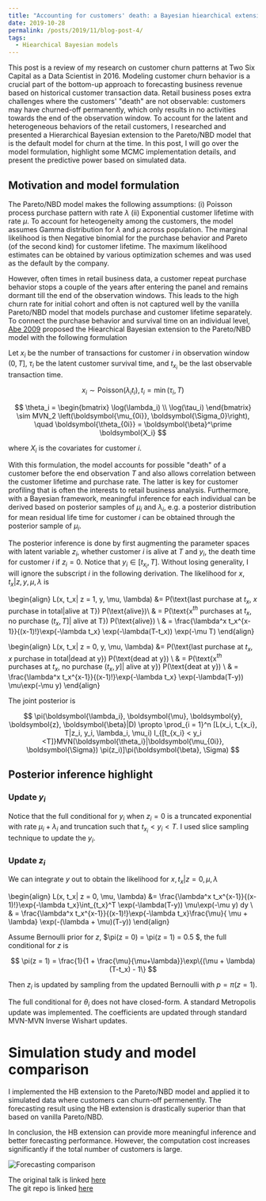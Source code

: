 ```yaml
---
title: "Accounting for customers' death: a Bayesian hiearchical extension to the Pareto/NBD churn model"
date: 2019-10-28
permalink: /posts/2019/11/blog-post-4/
tags:
  - Hiearchical Bayesian models 
---
```


This post is a review of my research on customer churn patterns at Two Six Capital as a Data Scientist in 2016. Modeling customer churn behavior is a crucial part of the bottom-up approach to forecasting business revenue based on historical customer transaction data.  Retail business poses extra challenges where the customers' "death" are not observable: customers may have churned-off permanently, which only results in no activities towards the end of the observation window. To account for the latent and heterogeneous behaviors of the retail customers, I researched and presented a Hierarchical Bayesian extension to the Pareto/NBD model that is the default model for churn at the time.  In this post, I will go over the model formulation, highlight some MCMC implementation details, and present the predictive power based on simulated data. 



## Motivation and model formulation 

The Pareto/NBD model makes the following assumptions: (i) Poisson process purchase pattern with rate $\lambda$ (ii) Exponential customer lifetime with rate $\mu$. To account for heteogeneity among the customers, the model assumes Gamma distribution for $\lambda$ and $\mu$ across population. The marginal likelihood is then Negative binomial for the purchase behavior and Pareto (of the second kind) for customer lifetime. The maximum likelihood estimates can be obtained by various optimization schemes and was used as the default by the company. 

However, often times in retail business data, a customer repeat purchase behavior stops a couple of the years after entering the panel and remains dormant till the end of the observation windows. This leads to the high churn rate for initial cohort and often is not captured well by the vanilla Pareto/NBD model that models purchase and customer lifetime separately. To connect the purchase behavior and survival time on an individual level, [Abe 2009](https://pubsonline.informs.org/doi/pdf/10.1287/mksc.1090.0502) proposed the Hiearchical Bayesian extension to the Pareto/NBD model with the following formulation 


Let $x_i$ be the number of transactions for customer $i$ in observation window $(0, T]$, $\tau_i$ be the latent customer survival time, and $t_{x_i}$ be the last observable transaction time. 

$$
x_i \sim \text{Poisson}(\lambda_i t_i), t_i = \min(\tau_i, T) 
$$

$$
\theta_i = \begin{bmatrix} \log(\lambda_i) \\ \log(\tau_i) \end{bmatrix} \sim MVN_2 \left(\boldsymbol{\mu_{0i}}, \boldsymbol{\Sigma_0}\right), \quad \boldsymbol{\theta_{0i}} = \boldsymbol{\beta}^\prime \boldsymbol{X_i} 
$$

where $X_i$ is the covariates for customer $i$. 

With this formulation, the model accounts for possible "death" of a customer before the end observation $T$ and also allows correlation between the customer lifetime and purchase rate. The latter is key for customer profiling that is often the interests to retail business analysis. Furthermore, with a Bayesian framework, meaningful inference for each individual can be derived based on posterior samples of $\mu_i$ and $\lambda_i$, e.g. a posterior distribution for mean residual life time for customer $i$ can be obtained through the posterior sample of $\mu_i$. 

The posterior inference is done by first augmenting the parameter spaces with latent variable $z_i$, whether customer $i$ is alive at $T$ and $y_i$, the death time for customer $i$ if $z_i = 0$. Notice that $y_i \in [t_{x_i}, T]$. Without losing generality, I will ignore the subscript $i$ in the following derivation. The likelihood for $x, t_x| z, y, \mu, \lambda$ is 

\begin{align}
L(x, t_x| z = 1, y, \mu, \lambda) &= P(\text{last purchase at $t_x$, $x$ purchase in total|alive at T}) P(\text{alive})\\
& = P(\text{x$^{th}$ purchases at $t_x$, no purchase $(t_x, T]$| alive at T})  P(\text{alive}) \\
& = \frac{\lambda^x t_x^{x-1}}{(x-1)!}\exp\{-\lambda t_x\} \exp(-\lambda(T-t_x)) \exp(-\mu T)
\end{align}


\begin{align}
L(x, t_x| z = 0, y, \mu, \lambda) &= P(\text{last purchase at $t_x$, $x$ purchase in total|dead at y}) P(\text{dead at y}) \\
& = P(\text{x$^{th}$ purchases at $t_x$, no purchase $(t_x, y]$| alive at y})  P(\text{deat at y}) \\
& = \frac{\lambda^x t_x^{x-1}}{(x-1)!}\exp\{-\lambda t_x\} \exp(-\lambda(T-y)) \mu\exp(-\mu y)
\end{align}


The joint posterior is  

$$
\pi(\boldsymbol{\lambda_i}, \boldsymbol{\mu}, \boldsymbol{y}, \boldsymbol{z}, \boldsymbol{\beta}|D) \propto \prod_{i = 1}^n [L(x_i, t_{x_i}, T|z_i, y_i, \lambda_i, \mu_i) I_{[t_{x_i} < y_i <T]}MVN(\boldsymbol{\theta_i}|\boldsymbol{\mu_{0i}}, \boldsymbol{\Sigma}) \pi(z_i)]\pi(\boldsymbol{\beta}, \Sigma)     
$$

## Posterior inference highlight 


### Update $y_i$
Notice that the full conditional for $y_i$ when $z_i = 0$ is a truncated exponential with rate $\mu_i + \lambda_i$ and truncation such that $t_{x_i} < y_i < T$. I used slice sampling technique to update the $y_i$. 

### Update $z_i$

We can integrate $y$ out to obtain the likelihood for $x, t_x | z = 0, \mu, \lambda$

\begin{align}
L(x, t_x| z = 0, \mu, \lambda) &= \frac{\lambda^x t_x^{x-1}}{(x-1)!}\exp\{-\lambda t_x\}\int_{t_x}^T  \exp(-\lambda(T-y)) \mu\exp(-\mu y) dy \\
& = \frac{\lambda^x t_x^{x-1}}{(x-1)!}\exp\{-\lambda t_x\}\frac{\mu}{ \mu + \lambda} \exp(-(\lambda + \mu)(T-y)) 
\end{align}


Assume Bernoulli prior for $z$, $\pi(z = 0) = \pi(z = 1) = 0.5 $, the full conditional for $z$ is 

$$
\pi(z = 1) = \frac{1}{1 + \frac{\mu}{\mu+\lambda}}\exp\{(\mu + \lambda)(T-t_x) - 1\}
$$

Then $z_i$ is updated by sampling from the updated Bernoulli with $p = \pi(z = 1)$. 

The full conditional for $\theta_i$ does not have closed-form. A standard Metropolis update was implemented. The coefficients are updated through standard MVN-MVN Inverse Wishart updates. 


# Simulation study and model comparison 

I implemented the HB extension to the Pareto/NBD model and applied it to simulated data where customers can churn-off permenently. The forecasting result using the HB extension is drastically superior than that based on vanilla Pareto/NBD. 

In conclusion, the HB extension can provide more meaningful inference and better forecasting performance. However, the computation cost increases significantly if the total number of customers is large.  

![Forecasting comparison](http://jesscyzhao.github.io/images/pareto-nbd-mcmc_18.jpg)


The original talk is linked [here](http://jesscyzhao.github.io/files/pareto-nbd-mcmc.pdf)  
The git repo is linked [here](https://github.com/jesscyzhao/hb_pareto_nbd)  

